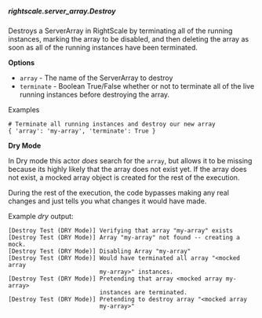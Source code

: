 ##### rightscale.server_array.Destroy

Destroys a ServerArray in RightScale by terminating all of the running
instances, marking the array to be disabled, and then deleting the array
as soon as all of the running instances have been terminated.

**Options**

  * `array`     - The name of the ServerArray to destroy
  * `terminate` - Boolean True/False whether or not to terminate all of
    the live running instances before destroying the array.

Examples

    # Terminate all running instances and destroy our new array
    { 'array': 'my-array', 'terminate': True }

**Dry Mode**

In Dry mode this actor _does_ search for the `array`, but allows it to be
missing because its highly likely that the array does not exist yet. If the
array does not exist, a mocked array object is created for the rest of the
execution.

During the rest of the execution, the code bypasses making any real changes
and just tells you what changes it would have made.

Example _dry_ output:

    [Destroy Test (DRY Mode)] Verifying that array "my-array" exists
    [Destroy Test (DRY Mode)] Array "my-array" not found -- creating a mock.
    [Destroy Test (DRY Mode)] Disabling Array "my-array"
    [Destroy Test (DRY Mode)] Would have terminated all array "<mocked array
                              my-array>" instances.
    [Destroy Test (DRY Mode)] Pretending that array <mocked array my-array>
                              instances are terminated.
    [Destroy Test (DRY Mode)] Pretending to destroy array "<mocked array
                              my-array>"
